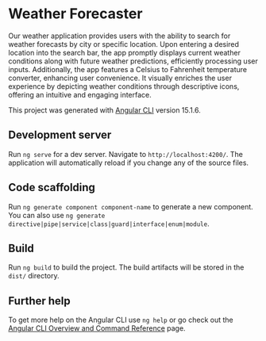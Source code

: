 # Weather Forecaster

Our weather application provides users with the ability to search for weather forecasts by city or specific location. Upon entering a desired location into the search bar, the app promptly displays current weather conditions along with future weather predictions, efficiently processing user inputs. Additionally, the app features a Celsius to Fahrenheit temperature converter, enhancing user convenience. It visually enriches the user experience by depicting weather conditions through descriptive icons, offering an intuitive and engaging interface.


This project was generated with [Angular CLI](https://github.com/angular/angular-cli) version 15.1.6.

## Development server

Run `ng serve` for a dev server. Navigate to `http://localhost:4200/`. The application will automatically reload if you change any of the source files.

## Code scaffolding

Run `ng generate component component-name` to generate a new component. You can also use `ng generate directive|pipe|service|class|guard|interface|enum|module`.

## Build

Run `ng build` to build the project. The build artifacts will be stored in the `dist/` directory.

## Further help

To get more help on the Angular CLI use `ng help` or go check out the [Angular CLI Overview and Command Reference](https://angular.io/cli) page.
